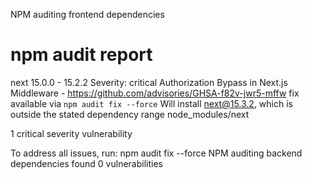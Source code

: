 NPM auditing frontend dependencies
# npm audit report

next  15.0.0 - 15.2.2
Severity: critical
Authorization Bypass in Next.js Middleware - https://github.com/advisories/GHSA-f82v-jwr5-mffw
fix available via `npm audit fix --force`
Will install next@15.3.2, which is outside the stated dependency range
node_modules/next

1 critical severity vulnerability

To address all issues, run:
  npm audit fix --force
NPM auditing backend dependencies
found 0 vulnerabilities